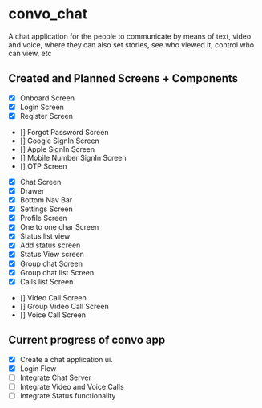 # convo_chat

A chat application for the people to communicate by means of text, video and voice, where they can also set stories, see who viewed it, control who can view, etc

## Created and Planned Screens + Components

- [x] Onboard Screen
- [x] Login Screen
- [x] Register Screen
- [] Forgot Password Screen
- [] Google SignIn Screen
- [] Apple SignIn Screen
- [] Mobile Number SignIn Screen
- [] OTP Screen
- [x] Chat Screen
- [x] Drawer
- [x] Bottom Nav Bar
- [x] Settings Screen
- [x] Profile Screen
- [x] One to one char Screen
- [x] Status list view
- [x] Add status screen
- [x] Status View screen
- [x] Group chat Screen
- [x] Group chat list Screen
- [x] Calls list Screen
- [] Video Call Screen
- [] Group Video Call Screen
- [] Voice Call Screen

## Current progress of convo app

- [x] Create a chat application ui.
- [x] Login Flow
- [ ] Integrate Chat Server
- [ ] Integrate Video and Voice Calls
- [ ] Integrate Status functionality
